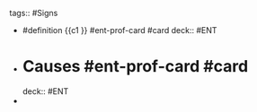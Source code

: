 tags:: #Signs

- #definition {{c1 }}   #ent-prof-card #card 
  deck:: #ENT
- # Causes   #ent-prof-card #card 
  deck:: #ENT
-